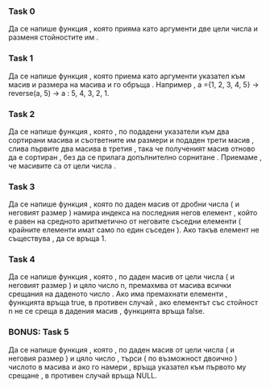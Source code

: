 
### Task 0

Да се напише функция , която прияма като аргументи две цели числа и
разменя стойностите им .

### Task 1

Да се напише функция , която приема като аргументи указател към масив и размера на масива и го обръща . Например , а ={1, 2, 3, 4, 5} → reverse(a, 5) → a : 5, 4, 3, 2, 1.

### Task 2

Да се напише функция , която , по подадени указатели към два сортирани масива и съответните им размери и подаден трети масив , слива първите два масива в третия , така че полученият масив отново да е сортиран , без да се прилага допълнително сорнитане . Приемаме , че масивите са от цели числа .

### Task 3

Да се напише функция , която по даден масив от дробни числа ( и неговият размер ) намира индекса на последния негов елемент , който е равен на средното аритметично от неговите съседни елементи ( крайните елементи имат само по един съседен ). Ако такъв елемент не съществува , да се връща 1.

### Task 4

Да се напише функция , която , по даден масив от цели числа ( и неговият размер ) и цяло число n, премахмва от масива всички срещания на даденото число . Ако има премахнати елементи , функцията връща true, в противен
случай , ако елементът със стойност n не се среща в дадения масив , функцията връща false.

### BONUS: Task 5

Да се напише функция , която , по даден масив от цели числа ( и неговия размер ) и цяло число , търси ( по възможност двоично ) числото в масива и ако го намери , връща указател към първото му срещане , в противен случай връща NULL.
